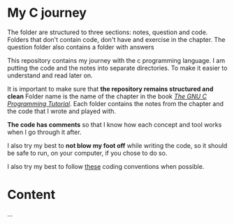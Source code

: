 # My C journey

The folder are structured to three sections: notes, question and code. Folders that don't contain code, don't have and exercise in the chapter. The question folder also contains a folder with answers

This repository contains my journey with the c programming language. I am putting the code and the notes into separate directories. To make it easier to understand and read later on.

It is important to make sure that **the repository remains structured and clean** Folder name is the name of the chapter in the book _[The GNU C Programming Tutorial](http://www.crasseux.com/books/ctut.pdf)_. Each folder contains the notes from the chapter and the code that I wrote and played with.

**The code has comments** so that I know how each concept and tool works when I go through it after.

I also try my best to **not blow my foot off** while writing the code, so it should be safe to run, on your computer, if you chose to do so.

I also try my best to follow [these](https://micrium.atlassian.net/wiki/spaces/osiidoc/pages/163859/C+Coding+Conventions) coding conventions when possible.

# Content

...